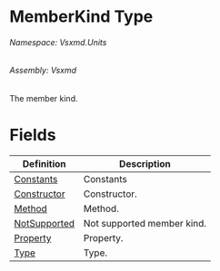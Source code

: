 <a name='T-Vsxmd-Units-MemberKind'></a>
# MemberKind Type

###### Namespace:  Vsxmd.Units

###### Assembly:  Vsxmd

The member kind.

# Fields

| Definition | Description |
|-|-|
| [Constants](Fields/Constants.md) | Constants |
| [Constructor](Fields/Constructor.md) | Constructor. |
| [Method](Fields/Method.md) | Method. |
| [NotSupported](Fields/NotSupported.md) | Not supported member kind. |
| [Property](Fields/Property.md) | Property. |
| [Type](Fields/Type.md) | Type. |
